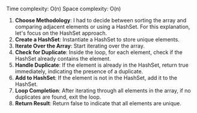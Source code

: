 Time complexity: O(n)
Space complexity: O(n)

1) **Choose Methodology**: I had to decide between sorting the array and comparing adjacent elements or using a HashSet. For this explanation, let's focus on the HashSet approach.
2) **Create a HashSet**: Instantiate a HashSet to store unique elements.
3) **Iterate Over the Array**: Start iterating over the array.
4) **Check for Duplicate**: Inside the loop, for each element, check if the HashSet already contains the element.
5) **Handle Duplicate**: If the element is already in the HashSet, return true immediately, indicating the presence of a duplicate.
6) **Add to HashSet**: If the element is not in the HashSet, add it to the HashSet.
7) **Loop Completion**: After iterating through all elements in the array, if no duplicates are found, exit the loop.
8) **Return Result**: Return false to indicate that all elements are unique.
